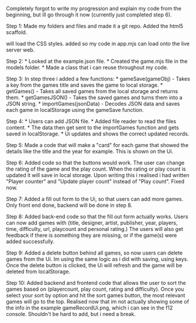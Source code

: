 Completely forgot to write my progression and explain my code from the beginning, but ill go through it now (currently just completed step 6).

Step 1:
Made my folders and files and made it a git repo.
Added the html5 scaffold.
<link rel="stylesheet" href="style.css"> will load the CSS styles.
<script src="app.mjs" type="module"></script> added so my code in app.mjs can load onto the live server web.

Step 2:
    * Looked at the example.json file.
    * Created the game.mjs file in the models folder.
    * Made a class that i can reuse throughout my code.

Step 3:
In step three i added a few functions:
    * gameSave(gameObj) - Takes a key from the games title and saves the game to local storage.
    * getGames() - Takes all saved games from the local storage and returns them.
    * getGamesJSON() - Takes the saved games and turns them into a JSON string.
    * importGames(jsonData) - Decodes JSON data and saves each game in localStorage using the gameSave function.

Step 4:
    * Users can add JSON file.
    * Added file reader to read the files content.
    * The data then get sent to the importGames function and gets saved in localStorage.
    * Ui updates and shows the correct updated records.

Step 5:
Made a code that will make a "card" for each game that showed the details like the title and the year for example.
This is shown on the Ui.

Step 6:
Added code so that the buttons would work. The user can change the rating of the game and the play count. When the rating or play count is updated it will save in local storage.
Upon writing this i realised i had written "Player counter" and "Update player count" instead of "Play count". Fixed now.

Step 7:
Added a fill out form to the Ui, so that users can add more games. Only front end done, backend will be done in step 8.

Step 8:
Added back-end code so that the fill out form actually works.
Users can now add games with (title, designer, artist, publisher, year, players, time, difficulty, url, playcount and personal rating.)
The users will also get feedback if there is something they are missing, or if the game(s) were added successfully.

Step 9:
Added a delete button behind all games, so now users can delete games from the Ui.
Im using the same logic as i did with saving, using keys. Once the delete button is clicked, the Ui will refresh and the game will be deleted from localStorage.

Step 10:
Added backend and frontend code that allows the user to sort the games based on (playercount, play count, rating and difficulty).
Once you select your sort by option and hit the sort games button, the most relevant games will go to the top.
Realised now that im not actually showing some of the info in the example gameRecordUi.png, which i can see in the f12 console.
Shouldn't be hard to add, but i need a break.